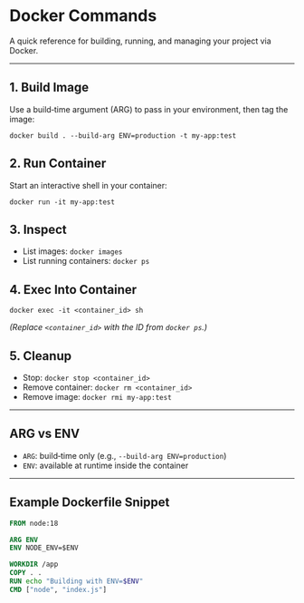 # Docker Commands

A quick reference for building, running, and managing your project via Docker.

---

## 1. Build Image

Use a build‑time argument (ARG) to pass in your environment, then tag the image:

    docker build . --build-arg ENV=production -t my-app:test

## 2. Run Container

Start an interactive shell in your container:

    docker run -it my-app:test

## 3. Inspect

- List images: `docker images`
- List running containers: `docker ps`

## 4. Exec Into Container

    docker exec -it <container_id> sh

*(Replace `<container_id>` with the ID from `docker ps`.)*

## 5. Cleanup

- Stop: `docker stop <container_id>`
- Remove container: `docker rm <container_id>`
- Remove image: `docker rmi my-app:test`

---

## ARG vs ENV

- `ARG`: build‑time only (e.g., `--build-arg ENV=production`)
- `ENV`: available at runtime inside the container

---

## Example Dockerfile Snippet

```dockerfile
FROM node:18

ARG ENV
ENV NODE_ENV=$ENV

WORKDIR /app
COPY . .
RUN echo "Building with ENV=$ENV"
CMD ["node", "index.js"]
```
